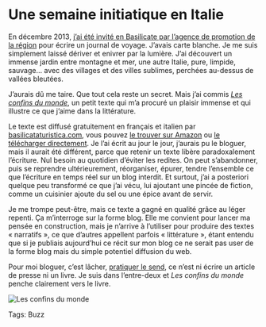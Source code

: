 # Une semaine initiatique en Italie

En décembre 2013, [j’ai été invité en Basilicate par l’agence de promotion de la région](http://blog.tcrouzet.com/tag/basilicate/) pour écrire un journal de voyage. J’avais carte blanche. Je me suis simplement laissé dériver et enivrer par la lumière. J’ai découvert un immense jardin entre montagne et mer, une autre Italie, pure, limpide, sauvage… avec des villages et des villes sublimes, perchées au-dessus de vallées bleutées.

J’aurais dû me taire. Que tout cela reste un secret. Mais j’ai commis [*Les confins du monde*](http://blog.tcrouzet.com/les-confins-du-monde/), un petit texte qui m’a procuré un plaisir immense et qui illustre ce que j’aime dans la littérature.

Le texte est diffusé gratuitement en français et italien par [basilicataturistica.com](http://www.basilicataturistica.com/), vous pouvez [le trouver sur Amazon](http://www.amazon.fr/dp/B00L4DHSSY) ou [le télécharger directement](https://app.box.com/s/iehdlcwk0rka2ejp6o0f). Je l’ai écrit au jour le jour, j’aurais pu le bloguer, mais il aurait été différent, parce que retenir un texte libère paradoxalement l’écriture. Nul besoin au quotidien d’éviter les redites. On peut s’abandonner, puis se reprendre ultérieurement, réorganiser, épurer, tendre l’ensemble ce que l’écriture en temps réel sur un blog interdit. Et surtout, j’ai a posteriori quelque peu transformé ce que j’ai vécu, lui ajoutant une pincée de fiction, comme un cuisinier ajoute du sel ou une épice avant de servir.

Je me trompe peut-être, mais ce texte a gagné en qualité grâce au léger repenti. Ça m’interroge sur la forme blog. Elle me convient pour lancer ma pensée en construction, mais je n’arrive à l’utiliser pour produire des textes « narratifs », ce que d’autres appellent parfois « littérature », étant entendu que si je publiais aujourd’hui ce récit sur mon blog ce ne serait pas user de la forme blog mais du simple potentiel diffusion du web.

Pour moi bloguer, c’est lâcher, [pratiquer le send](http://blog.tcrouzet.com/2013/11/24/la-send-generation-pecha-kucha-remix/), ce n’est ni écrire un article de presse ni un livre. Je suis dans l’entre-deux et *Les confins du monde* penche clairement vers le livre.

![Les confins du monde](http://blog.tcrouzet.comhttps://tcrouzet.com/images_tc/2014/06/cover-600x870.jpeg)



Tags: Buzz